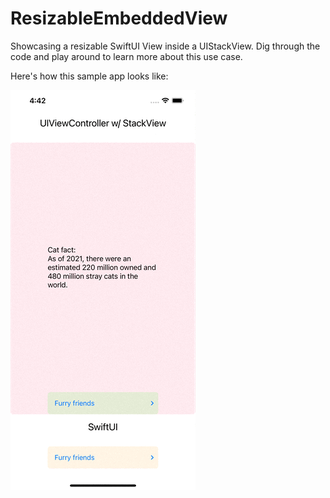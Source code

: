 # ResizableEmbeddedView

Showcasing a resizable SwiftUI View inside a UIStackView. Dig through the code and play around to learn more about this use case.

Here's how this sample app looks like:  

![App UI showing expandable view on top using UIKit and the same view on bottom](docs/blogpost_swift_ui_app.gif)
